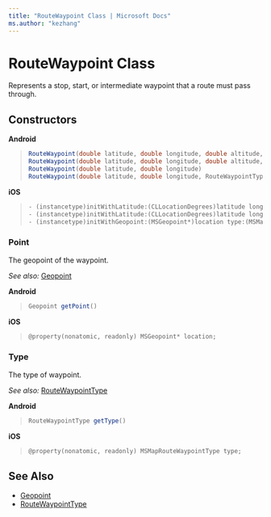 ```yaml
---
title: "RouteWaypoint Class | Microsoft Docs"
ms.author: "kezhang"
---
```


# RouteWaypoint Class

Represents a stop, start, or intermediate waypoint that a route must pass through.

## Constructors

**Android**

>```java
>RouteWaypoint(double latitude, double longitude, double altitude, AltitudeReferenceSystem altitudeReference, RouteWaypointType type)
>RouteWaypoint(double latitude, double longitude, double altitude, RouteWaypointType type)
>RouteWaypoint(double latitude, double longitude)
>RouteWaypoint(double latitude, double longitude, RouteWaypointType type)
>```

**iOS**

>```objectivec
>- (instancetype)initWithLatitude:(CLLocationDegrees)latitude longitude:(CLLocationDegrees)longitude  altitude:(CLLocationDistance)altitude type:(MSMapRouteWaypointType)type;
>- (instancetype)initWithLatitude:(CLLocationDegrees)latitude longitude:(CLLocationDegrees)longitude altitude:(CLLocationDistance)altitude altitudeReferenceSystem:(MSMapAltitudeReferenceSystem)altitudeReferenceSystem  type:(MSMapRouteWaypointType)type;
>- (instancetype)initWithGeopoint:(MSGeopoint*)location type:(MSMapRouteWaypointType)type;
>```

### Point

The geopoint of the waypoint.

_See also:_ [Geopoint](../map-control-api/geopoint-class.md)

**Android**

>```java
>Geopoint getPoint()
>```

**iOS**

>```objectivec
>@property(nonatomic, readonly) MSGeopoint* location;
>```

### Type

The type of waypoint.

_See also:_ [RouteWaypointType](routewaypointtype-enumeration.md)

**Android**

>```java
>RouteWaypointType getType()
>```

**iOS**

>```objectivec
>@property(nonatomic, readonly) MSMapRouteWaypointType type;
>```

## See Also

* [Geopoint](../map-control-api/geopoint-class.md)
* [RouteWaypointType](routewaypointtype-enumeration.md)

